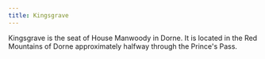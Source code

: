 ```yaml
---
title: Kingsgrave
---
```


Kingsgrave is the seat of House Manwoody in Dorne. It is located in the Red Mountains of Dorne approximately halfway through the Prince's Pass.






